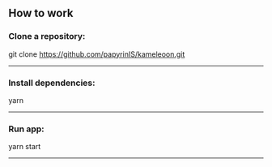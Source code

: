 ## How to work

### Clone a repository:

git clone https://github.com/papyrinIS/kameleoon.git
___
### Install dependencies:

yarn
___
### Run app:

yarn start
___
